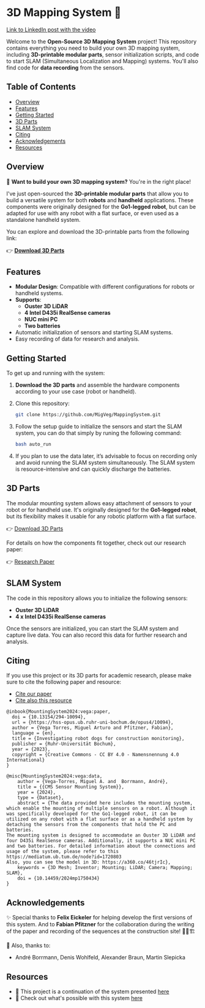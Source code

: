 # 3D Mapping System 🚀
[Link to LinkedIn post with the video](https://www.linkedin.com/posts/miguel-vega1_opensource-openaccess-robotics-activity-7244433883042115584-Edhx?utm_source=share&utm_medium=member_desktop)

Welcome to the **Open-Source 3D Mapping System** project! This repository contains everything you need to build your own 3D mapping system, including **3D-printable modular parts**, sensor initialization scripts, and code to start SLAM (Simultaneous Localization and Mapping) systems. You'll also find code for **data recording** from the sensors.

## Table of Contents

- [Overview](#overview)
- [Features](#features)
- [Getting Started](#getting-started)
- [3D Parts](#3d-parts)
- [SLAM System](#slam-system)
- [Citing](#citing)
- [Acknowledgements](#acknowledgements)
- [Resources](#resources)

## Overview

🤖 **Want to build your own 3D mapping system?** You're in the right place!

I've just open-sourced the **3D-printable modular parts** that allow you to build a versatile system for both **robots** and **handheld** applications. These components were originally designed for the **Go1-legged robot**, but can be adapted for use with any robot with a flat surface, or even used as a standalone handheld system.

You can explore and download the 3D-printable parts from the following link:

👉 **[Download 3D Parts](https://a360.co/46tjrIc)**

## Features

- **Modular Design**: Compatible with different configurations for robots or handheld systems.
- **Supports**: 
  - **Ouster 3D LiDAR**
  - **4 Intel D435i RealSense cameras**
  - **NUC mini PC**
  - **Two batteries**
- Automatic initialization of sensors and starting SLAM systems.
- Easy recording of data for research and analysis.

## Getting Started

To get up and running with the system:

1. **Download the 3D parts** and assemble the hardware components according to your use case (robot or handheld).
2. Clone this repository:
   ```bash
   git clone https://github.com/MigVeg/MappingSystem.git
   ```

3. Follow the setup guide to initialize the sensors and start the SLAM system, you can do that simply by runing the following command:
   ```bash
   bash auto_run
   ```
   
4. If you plan to use the data later, it’s advisable to focus on recording only and avoid running the SLAM system simultaneously. The SLAM system is resource-intensive and can quickly discharge the batteries.

## 3D Parts

The modular mounting system allows easy attachment of sensors to your robot or for handheld use. It's originally designed for the **Go1-legged robot**, but its flexibility makes it usable for any robotic platform with a flat surface.

👉 [Download 3D Parts](https://a360.co/46tjrIc)

For details on how the components fit together, check out our research paper:

👉 [Research Paper](https://lnkd.in/dm2inuBS)

## SLAM System

The code in this repository allows you to initialize the following sensors:

- **Ouster 3D LiDAR**
- **4 x Intel D435i RealSense cameras**

Once the sensors are initialized, you can start the SLAM system and capture live data. You can also record this data for further research and analysis.

## Citing

If you use this project or its 3D parts for academic research, please make sure to cite the following paper and resource:

- [Cite our paper](https://arxiv.org/abs/2409.15253)
- [Cite also this resource](https://mediatum.ub.tum.de/1459253?show_id=1750434)
  
```bibtext
@inbook{MountingSystem2024:vega:paper,
  doi = {10.13154/294-10094},
  url = {https://hss-opus.ub.ruhr-uni-bochum.de/opus4/10094},
  author = {Vega Torres, Miguel Arturo and Pfitzner, Fabian},
  language = {en},
  title = {Investigating robot dogs for construction monitoring},
  publisher = {Ruhr-Universität Bochum},
  year = {2023},
  copyright = {Creative Commons - CC BY 4.0 - Namensnennung 4.0 International}
}

@misc{MountingSystem2024:vega:data,
	author = {Vega-Torres, Miguel A. and  Borrmann, André},
	title = {{CMS Sensor Mounting System}},
	year = {2024},
	type = {Dataset},
	abstract = {The data provided here includes the mounting system, which enable the mounting of multiple sensors on a robot. Although it was specifically developed for the Go1-legged robot, it can be utilized on any robot with a flat surface or as a handheld system by detaching the sensors from the components that hold the PC and batteries.
The mounting system is designed to accommodate an Ouster 3D LiDAR and four D435i RealSense cameras. Additionally, it supports a NUC mini PC and two batteries. For detailed information about the connections and usage of the system, please refer to this https://mediatum.ub.tum.de/node?id=1720803
Also, you can see the model in 3D: https://a360.co/46tjrIc},
	keywords = {3D Mesh; Inventor; Mounting; LiDAR; Camera; Mapping; SLAM},
	doi = {10.14459/2024mp1750434}
}
```
## Acknowledgements

✨ Special thanks to **Felix Eickeler** for helping develop the first versions of this system. And to **Fabian Pfitzner** for the collaboration during the writing of the paper and recording of the sequences at the construction site! 👷‍♂️🏗

🌟 Also, thanks to:
- André Borrmann, Denis Wohlfeld, Alexander Braun, Martin Slepicka

## Resources

- 🎯 This project is a continuation of the system presented [here](https://lnkd.in/eMDWDJYK)
- 👀 Check out what's possible with this system [here](https://lnkd.in/dBX5q_-t)
